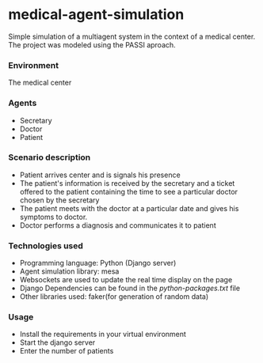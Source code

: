 # medical-agent-simulation

Simple simulation of a multiagent system in the context of a medical center. The project was modeled using the PASSI aproach.

### Environment
The medical center

### Agents
* Secretary
* Doctor
* Patient

### Scenario description
* Patient arrives center and is signals his presence
* The patient's information is received by the secretary and a ticket offered to the patient containing the time to see a particular doctor chosen by the secretary 
* The patient meets with the doctor at a particular date and gives his symptoms to doctor.
* Doctor performs a diagnosis and communicates it to patient

### Technologies used
* Programming language: Python (Django server)
* Agent simulation library: mesa
* Websockets are used to update the real time display on the page
* Django Dependencies can be found in the _python-packages.txt_ file
* Other libraries used: faker(for generation of random data)

### Usage
* Install the requirements in your virtual environment
* Start the django server
* Enter the number of patients